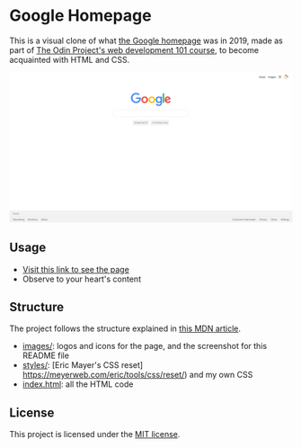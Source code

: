 # Google Homepage

This is a visual clone of what [the Google homepage](www.google.com) was in 2019, made as part of
[The Odin Project's web development 101
course](https://www.theodinproject.com/courses/web-development-101/lessons/html-css), to become acquainted with HTML and CSS.

![Screenshot of this clone](./images/screenshot.png)

## Usage

- [Visit this link to see the page](https://lcyne.github.io/google-homepage/)
- Observe to your heart's content

## Structure

The project follows the structure explained in [this MDN article](https://developer.mozilla.org/en-US/docs/Learn/Getting_started_with_the_web/Dealing_with_files).
- [images/](./images): logos and icons for the page, and the screenshot for this README file
- [styles/](./styles): [Eric Mayer's CSS reset] https://meyerweb.com/eric/tools/css/reset/) and my own CSS
- [index.html](./index.html): all the HTML code

## License

This project is licensed under the [MIT license](./LICENSE).
